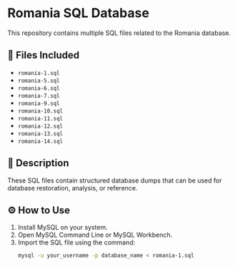 # Romania SQL Database

This repository contains multiple SQL files related to the Romania database.

## 📂 Files Included

- `romania-1.sql`
- `romania-5.sql`
- `romania-6.sql`
- `romania-7.sql`
- `romania-9.sql`
- `romania-10.sql`
- `romania-11.sql`
- `romania-12.sql`
- `romania-13.sql`
- `romania-14.sql`

## 📜 Description

These SQL files contain structured database dumps that can be used for database restoration, analysis, or reference.

## ⚙️ How to Use

1. Install MySQL on your system.
2. Open MySQL Command Line or MySQL Workbench.
3. Import the SQL file using the command:
   ```sh
   mysql -u your_username -p database_name < romania-1.sql
